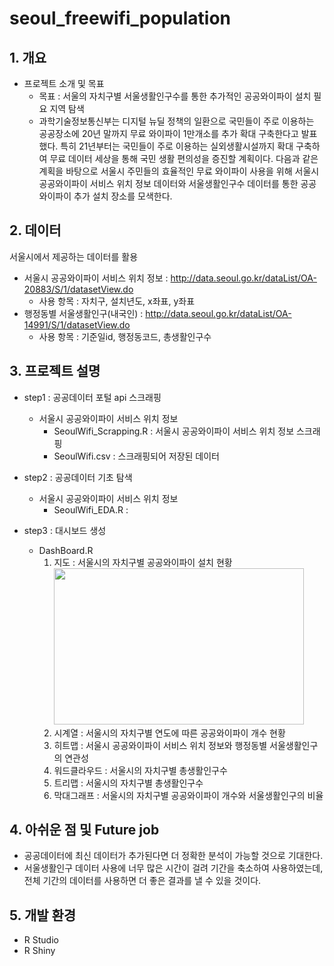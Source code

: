 # seoul_freewifi_population<br/>
## 1. 개요
- 프로젝트 소개 및 목표
  - 목표 : 서울의 자치구별 서울생활인구수를 통한 추가적인 공공와이파이 설치 필요 지역 탐색
  - 과학기술정보통신부는 디지털 뉴딜 정책의 일환으로 국민들이 주로 이용하는 공공장소에 20년 말까지 무료 와이파이 1만개소를 추가 확대 구축한다고 발표했다. 특히 21년부터는 국민들이 주로 이용하는 실외생활시설까지 확대 구축하여 무료 데이터 세상을 통해 국민 생활 편의성을 증진할 계획이다. 다음과 같은 계획을 바탕으로 서울시  주민들의 효율적인 무료 와이파이 사용을 위해 서울시 공공와이파이 서비스 위치 정보 데이터와 서울생활인구수 데이터를 통한 공공와이파이 추가 설치 장소를 모색한다.
## 2. 데이터
서울시에서 제공하는 데이터를 활용
- 서울시 공공와이파이 서비스 위치 정보 : http://data.seoul.go.kr/dataList/OA-20883/S/1/datasetView.do
  - 사용 항목 : 자치구, 설치년도, x좌표, y좌표
- 행정동별 서울생활인구(내국인) : http://data.seoul.go.kr/dataList/OA-14991/S/1/datasetView.do
  - 사용 항목 : 기준일id, 행정동코드, 총생활인구수
## 3. 프로젝트 설명
- step1 : 공공데이터 포털 api 스크래핑
  - 서울시 공공와이파이 서비스 위치 정보
    - SeoulWifi_Scrapping.R : 서울시 공공와이파이 서비스 위치 정보 스크래핑
    - SeoulWifi.csv : 스크래핑되어 저장된 데이터

- step2 : 공공데이터 기초 탐색
  - 서울시 공공와이파이 서비스 위치 정보
    - SeoulWifi_EDA.R :   

- step3 : 대시보드 생성
  - DashBoard.R 
    1. 지도 : 서울시의 자치구별 공공와이파이 설치 현황</br>
    <img src="https://user-images.githubusercontent.com/75953480/144628706-f7e3bea1-2baa-41c1-bfd0-edb213c158c8.png" width="400" height="250"/></br>
    2. 시계열 : 서울시의 자치구별 연도에 따른 공공와이파이 개수 현황 
    3. 히트맵 : 서울시 공공와이파이 서비스 위치 정보와 행정동별 서울생활인구의 연관성
    4. 워드클라우드 : 서울시의 자치구별 총생활인구수
    5. 트리맵 : 서울시의 자치구별 총생활인구수
    6. 막대그래프 : 서울시의 자치구별 공공와이파이 개수와 서울생활인구의 비율
## 4. 아쉬운 점 및 Future job
- 공공데이터에 최신 데이터가 추가된다면 더 정확한 분석이 가능할 것으로 기대한다.
- 서울생활인구 데이터 사용에 너무 많은 시간이 걸려 기간을 축소하여 사용하였는데, 전체 기간의 데이터를 사용하면 더 좋은 결과를 낼 수 있을 것이다.
## 5. 개발 환경
- R Studio
- R Shiny
